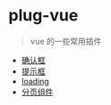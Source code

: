 # plug-vue

> vue 的一些常用插件

*  [确认框](Confirm/README.md)
*  [提示框](Toast/README.md)
*  [loading](Loading/README.md)
*  [分页组件](Pagebar/README.md)
